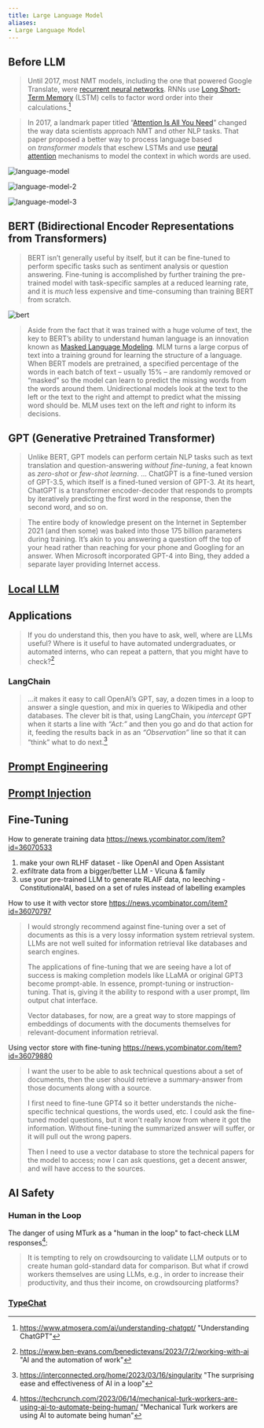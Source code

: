 ```yaml
---
title: Large Language Model
aliases:
- Large Language Model
---
```

## Before LLM

> Until 2017, most NMT models, including the one that powered Google Translate, were [recurrent neural networks](https://en.wikipedia.org/wiki/Recurrent_neural_network). RNNs use [Long Short-Term Memory](https://en.wikipedia.org/wiki/Long_short-term_memory) (LSTM) cells to factor word order into their calculations.[^2]

> In 2017, a landmark paper titled “[Attention Is All You Need](https://arxiv.org/abs/1706.03762)” changed the way data scientists approach NMT and other NLP tasks. That paper proposed a better way to process language based on _transformer models_ that eschew LSTMs and use [neural attention](https://en.wikipedia.org/wiki/Attention_(machine_learning)) mechanisms to model the context in which words are used.

![language-model](assets/language-model.png)

![language-model-2](assets/language-model-2.png)

![language-model-3](assets/language-model-3.png)
## BERT (Bidirectional Encoder Representations from Transformers)

> BERT isn’t generally useful by itself, but it can be fine-tuned to perform specific tasks such as sentiment analysis or question answering. Fine-tuning is accomplished by further training the pre-trained model with task-specific samples at a reduced learning rate, and it is _much_ less expensive and time-consuming than training BERT from scratch.

![bert](assets/bert.png)

> Aside from the fact that it was trained with a huge volume of text, the key to BERT’s ability to understand human language is an innovation known as [Masked Language Modeling](https://analyticsindiamag.com/a-complete-tutorial-on-masked-language-modelling-using-bert/). MLM turns a large corpus of text into a training ground for learning the structure of a language. When BERT models are pretrained, a specified percentage of the words in each batch of text – usually 15% – are randomly removed or “masked” so the model can learn to predict the missing words from the words around them. Unidirectional models look at the text to the left or the text to the right and attempt to predict what the missing word should be. MLM uses text on the left _and_ right to inform its decisions.

## GPT (Generative Pretrained Transformer)

> Unlike BERT, GPT models can perform certain NLP tasks such as text translation and question-answering _without fine-tuning_, a feat known as _zero-shot_ or _few-shot learning_.
> ...
> ChatGPT is a fine-tuned version of GPT-3.5, which itself is a fined-tuned version of GPT-3. At its heart, ChatGPT is a transformer encoder-decoder that responds to prompts by iteratively predicting the first word in the response, then the second word, and so on.

> The entire body of knowledge present on the Internet in September 2021 (and then some) was baked into those 175 billion parameters during training. It’s akin to you answering a question off the top of your head rather than reaching for your phone and Googling for an answer. When Microsoft incorporated GPT-4 into Bing, they added a separate layer providing Internet access.

## [Local LLM](notes/Local%20LLM.md)

## Applications

> If you do understand this, then you have to ask, well, where are LLMs useful? Where is it useful to have automated undergraduates, or automated interns, who can repeat a pattern, that you might have to check?[^5]

### LangChain

> ...it makes it easy to call OpenAI’s GPT, say, a dozen times in a loop to answer a single question, and mix in queries to Wikipedia and other databases.
> The clever bit is that, using LangChain, you _intercept_ GPT when it starts a line with _“Act:”_ and then you go and do that action for it, feeding the results back in as an _“Observation”_ line so that it can “think” what to do next.[^3]

## [Prompt Engineering](notes/Prompt%20Engineering.md)

## [Prompt Injection](notes/Prompt%20Injection.md)

## Fine-Tuning

How to generate training data https://news.ycombinator.com/item?id=36070533
1. make your own RLHF dataset - like OpenAI and Open Assistant
2. exfiltrate data from a bigger/better LLM - Vicuna & family
3. use your pre-trained LLM to generate RLAIF data, no leeching - ConstitutionalAI, based on a set of rules instead of labelling examples

How to use it with vector store https://news.ycombinator.com/item?id=36070797
> I would strongly recommend against fine-tuning over a set of documents as this is a very lossy information system retrieval system. LLMs are not well suited for information retrieval like databases and search engines.
> 
> The applications of fine-tuning that we are seeing have a lot of success is making completion models like LLaMA or original GPT3 become prompt-able. In essence, prompt-tuning or instruction-tuning. That is, giving it the ability to respond with a user prompt, llm output chat interface.
> 
> Vector databases, for now, are a great way to store mappings of embeddings of documents with the documents themselves for relevant-document information retrieval.

Using vector store with fine-tuning https://news.ycombinator.com/item?id=36079880

> I want the user to be able to ask technical questions about a set of documents, then the user should retrieve a summary-answer from those documents along with a source.
> 
> I first need to fine-tune GPT4 so it better understands the niche-specific technical questions, the words used, etc. I could ask the fine-tuned model questions, but it won't really know from where it got the information. Without fine-tuning the summarized answer will suffer, or it will pull out the wrong papers.
> 
> Then I need to use a vector database to store the technical papers for the model to access; now I can ask questions, get a decent answer, and will have access to the sources.

## AI Safety

### Human in the Loop

The danger of using MTurk as a "human in the loop" to fact-check LLM responses[^4]:

> It is tempting to rely on crowdsourcing to validate LLM outputs or to create human gold-standard data for comparison. But what if crowd workers themselves are using LLMs, e.g., in order to increase their productivity, and thus their income, on crowdsourcing platforms?

### [TypeChat](TypeChat)




[^2]: https://www.atmosera.com/ai/understanding-chatgpt/ "Understanding ChatGPT"
[^3]: https://interconnected.org/home/2023/03/16/singularity "The surprising ease and effectiveness of AI in a loop"
[^4]: https://techcrunch.com/2023/06/14/mechanical-turk-workers-are-using-ai-to-automate-being-human/ "Mechanical Turk workers are using AI to automate being human"
[^5]: https://www.ben-evans.com/benedictevans/2023/7/2/working-with-ai "AI and the automation of work"